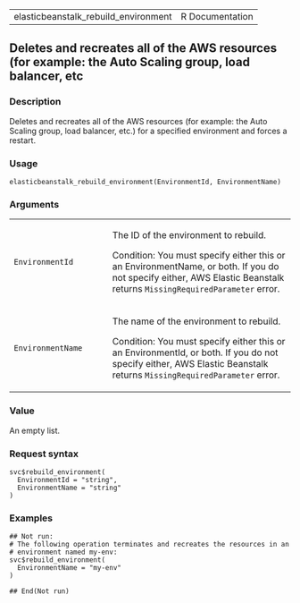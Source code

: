 <table style="width: 100%;">
<tbody>
<tr class="odd">
<td>elasticbeanstalk_rebuild_environment</td>
<td style="text-align: right;">R Documentation</td>
</tr>
</tbody>
</table>

## Deletes and recreates all of the AWS resources (for example: the Auto Scaling group, load balancer, etc

### Description

Deletes and recreates all of the AWS resources (for example: the Auto
Scaling group, load balancer, etc.) for a specified environment and
forces a restart.

### Usage

    elasticbeanstalk_rebuild_environment(EnvironmentId, EnvironmentName)

### Arguments

<table>
<colgroup>
<col style="width: 35%" />
<col style="width: 65%" />
</colgroup>
<tbody>
<tr class="odd">
<td><code
id="elasticbeanstalk_rebuild_environment_:_EnvironmentId">EnvironmentId</code></td>
<td><p>The ID of the environment to rebuild.</p>
<p>Condition: You must specify either this or an EnvironmentName, or
both. If you do not specify either, AWS Elastic Beanstalk returns
<code>MissingRequiredParameter</code> error.</p></td>
</tr>
<tr class="even">
<td><code
id="elasticbeanstalk_rebuild_environment_:_EnvironmentName">EnvironmentName</code></td>
<td><p>The name of the environment to rebuild.</p>
<p>Condition: You must specify either this or an EnvironmentId, or both.
If you do not specify either, AWS Elastic Beanstalk returns
<code>MissingRequiredParameter</code> error.</p></td>
</tr>
</tbody>
</table>

### Value

An empty list.

### Request syntax

    svc$rebuild_environment(
      EnvironmentId = "string",
      EnvironmentName = "string"
    )

### Examples

    ## Not run: 
    # The following operation terminates and recreates the resources in an
    # environment named my-env:
    svc$rebuild_environment(
      EnvironmentName = "my-env"
    )

    ## End(Not run)
